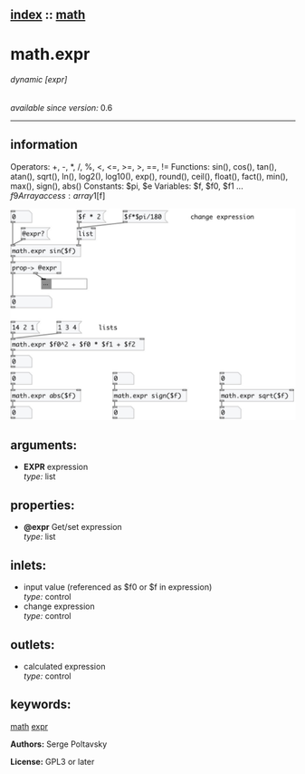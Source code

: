 [index](index.html) :: [math](category_math.html)
---

# math.expr

###### dynamic [expr]

*available since version:* 0.6

---


## information
Operators: +, -, *, /, %, &lt;, &lt;=, &gt;=, &gt;, ==, !=
Functions: sin(), cos(), tan(), atan(), sqrt(), ln(), log2(), log10(), exp(),
            round(), ceil(), float(), fact(), min(), max(), sign(), abs()
Constants: $pi, $e
Variables: $f, $f0, $f1 ... $f9
Array access: array1[$f]



[![example](../examples/img/math.expr.jpg)](../examples/pd/math.expr.pd)



## arguments:

* **EXPR**
expression<br>
_type:_ list<br>





## properties:

* **@expr** 
Get/set expression<br>
_type:_ list<br>



## inlets:

* input value (referenced as $f0 or $f in expression)<br>
_type:_ control
* change expression<br>
_type:_ control



## outlets:

* calculated expression<br>
_type:_ control



## keywords:

[math](keywords/math.html)
[expr](keywords/expr.html)






**Authors:** Serge Poltavsky




**License:** GPL3 or later





